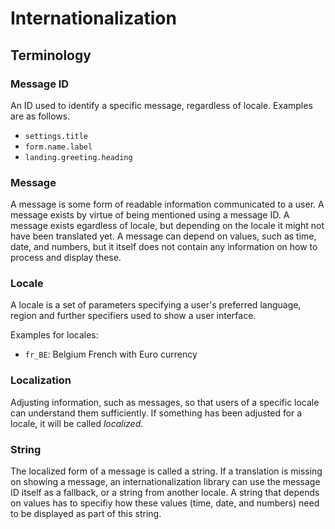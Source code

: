 # Internationalization

## Terminology

### Message ID

An ID used to identify a specific message, regardless of locale. Examples are
as follows.

- `settings.title`
- `form.name.label`
- `landing.greeting.heading`

### Message

A message is some form of readable information communicated to a user. A
message exists by virtue of being mentioned using a message ID. A message
exists egardless of locale, but depending on the locale it might not have been
translated yet. A message can depend on values, such as time, date, and
numbers, but it itself does not contain any information on how to process and
display these.

### Locale

A locale is a set of parameters specifying a user's preferred language, region
and further specifiers used to show a user interface.

Examples for locales:

- `fr_BE`: Belgium French with Euro currency

### Localization

Adjusting information, such as messages, so that users of a specific locale
can understand them sufficiently. If something has been adjusted for a locale,
it will be called _localized_.

### String

The localized form of a message is called a string. If a translation is
missing on showing a message, an internationalization library can use the
message ID itself as a fallback, or a string from another locale. A string that
depends on values has to specifiy how these values (time, date, and numbers)
need to be displayed as part of this string.
